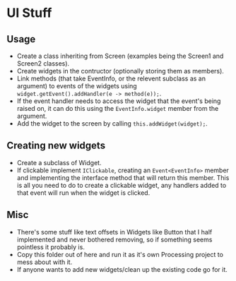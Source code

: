 # UI Stuff

## Usage

- Create a class inheriting from Screen (examples being the Screen1 and Screen2 classes).
- Create widgets in the contructor (optionally storing them as members).
- Link methods (that take EventInfo, or the relevent subclass as an argument) to events of the widgets using `widget.getEvent().addHandler(e -> method(e));`.
- If the event handler needs to access the widget that the event's being raised on, it can do this using the `EventInfo.widget` member from the argument.
- Add the widget to the screen by calling `this.addWidget(widget);`.

## Creating new widgets

- Create a subclass of Widget.
- If clickable implement `IClickable`, creating an `Event<EventInfo>` member and implementing the interface method that will return this member. This is all you need to do to create a clickable widget, any handlers added to that event will run when the widget is clicked.

## Misc

- There's some stuff like text offsets in Widgets like Button that I half implemented and never bothered removing, so if something seems pointless it probably is.
- Copy this folder out of here and run it as it's own Processing project to mess about with it.
- If anyone wants to add new widgets/clean up the existing code go for it.
